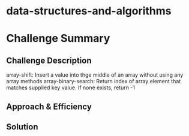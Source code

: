 # data-structures-and-algorithms

# Challenge Summary
<!-- Short summary or background information -->

## Challenge Description
array-shift: Insert a value into thge middle of an array without using any array methods
array-binary-search: Return index of array element that matches supplied key value.  If none exists, return -1

## Approach & Efficiency
<!-- What approach did you take? Why? What is the Big O space/time for this approach? -->

## Solution
<!-- Embedded whiteboard image -->